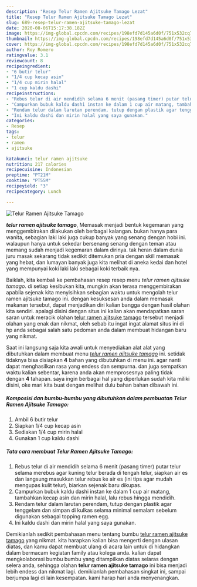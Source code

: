 ```yaml
---
description: "Resep Telur Ramen Ajitsuke Tamago Lezat"
title: "Resep Telur Ramen Ajitsuke Tamago Lezat"
slug: 689-resep-telur-ramen-ajitsuke-tamago-lezat
date: 2020-08-06T15:17:38.182Z
image: https://img-global.cpcdn.com/recipes/198efd7d145a6d0f/751x532cq70/telur-ramen-ajitsuke-tamago-foto-resep-utama.jpg
thumbnail: https://img-global.cpcdn.com/recipes/198efd7d145a6d0f/751x532cq70/telur-ramen-ajitsuke-tamago-foto-resep-utama.jpg
cover: https://img-global.cpcdn.com/recipes/198efd7d145a6d0f/751x532cq70/telur-ramen-ajitsuke-tamago-foto-resep-utama.jpg
author: Roy Romero
ratingvalue: 3.1
reviewcount: 8
recipeingredient:
- "6 butir telur"
- "1/4 cup kecap asin"
- "1/4 cup mirin halal"
- "1 cup kaldu dashi"
recipeinstructions:
- "Rebus telur di air mendidih selama 6 menit (pasang timer) putar telur selama merebus agar kuning telur berada di tengah telur, siapkan air es dan langsung masukkan telur rebus ke air es (ini tips agar mudah mengupas kulit telur), biarkan sejenak baru dikupas."
- "Campurkan bubuk kaldu dashi instan ke dalam 1 cup air matang, tambahkan kecap asin dan mirin halal, lalu rebus hingga mendidih."
- "Rendam telur dalam larutan perendam, tutup dengan plastik agar tenggelam dan simpan di kulkas selama minimal semalam sebelum digunakan sebagai topping ramen egg."
- "Ini kaldu dashi dan mirin halal yang saya gunakan."
categories:
- Resep
tags:
- telur
- ramen
- ajitsuke

katakunci: telur ramen ajitsuke 
nutrition: 217 calories
recipecuisine: Indonesian
preptime: "PT21M"
cooktime: "PT55M"
recipeyield: "3"
recipecategory: Lunch

---
```



![Telur Ramen Ajitsuke Tamago](https://img-global.cpcdn.com/recipes/198efd7d145a6d0f/751x532cq70/telur-ramen-ajitsuke-tamago-foto-resep-utama.jpg)

<b><i>telur ramen ajitsuke tamago</i></b>, Memasak menjadi bentuk kegemaran yang menggembirakan dilakukan oleh berbagai kalangan. bukan hanya para wanita, sebagian laki laki juga cukup banyak yang senang dengan hobi ini. walaupun hanya untuk sekedar bersenang senang dengan teman atau memang sudah menjadi kegemaran dalam dirinya. tak heran dalam dunia juru masak sekarang tidak sedikit ditemukan pria dengan skill memasak yang hebat, dan lumayan banyak juga kita melihat di aneka kedai dan hotel yang mempunyai koki laki laki sebagai koki terbaik nya.

Baiklah, kita kembali ke pembahasan resep resep menu <i>telur ramen ajitsuke tamago</i>. di setiap kesibukan kita, mungkin akan terasa menggembirakan apabila sejenak kita menyisihkan sebagian waktu untuk mengolah telur ramen ajitsuke tamago ini. dengan kesuksesan anda dalam memasak makanan tersebut, dapat menjadikan diri kalian bangga dengan hasil olahan kita sendiri. apalagi disini dengan situs ini kalian akan mendapatkan saran saran untuk meracik olahan <u>telur ramen ajitsuke tamago</u> tersebut menjadi olahan yang enak dan nikmat, oleh sebab itu ingat ingat alamat situs ini di hp anda sebagai salah satu pedoman anda dalam membuat hidangan baru yang nikmat.




Saat ini langsung saja kita awali untuk menyediakan alat alat yang dibutuhkan dalam membuat menu <u><i>telur ramen ajitsuke tamago</i></u> ini. setidak tidaknya bisa disiapkan <b>4</b> bahan yang dibutuhkan di menu ini. agar nanti dapat menghasilkan rasa yang endess dan sempurna. dan juga sempatkan waktu kalian sebentar, karena anda akan memprosesnya paling tidak dengan <b>4</b> tahapan. saya ingin berbagai hal yang diperlukan sudah kita miliki disini, oke mari kita buat dengan melihat dulu bahan bahan dibawah ini.

<!--inarticleads1-->

##### Komposisi dan bumbu-bumbu yang dibutuhkan dalam pembuatan Telur Ramen Ajitsuke Tamago:

1. Ambil 6 butir telur
1. Siapkan 1/4 cup kecap asin
1. Sediakan 1/4 cup mirin halal
1. Gunakan 1 cup kaldu dashi




<!--inarticleads2-->

##### Tata cara membuat Telur Ramen Ajitsuke Tamago:

1. Rebus telur di air mendidih selama 6 menit (pasang timer) putar telur selama merebus agar kuning telur berada di tengah telur, siapkan air es dan langsung masukkan telur rebus ke air es (ini tips agar mudah mengupas kulit telur), biarkan sejenak baru dikupas.
1. Campurkan bubuk kaldu dashi instan ke dalam 1 cup air matang, tambahkan kecap asin dan mirin halal, lalu rebus hingga mendidih.
1. Rendam telur dalam larutan perendam, tutup dengan plastik agar tenggelam dan simpan di kulkas selama minimal semalam sebelum digunakan sebagai topping ramen egg.
1. Ini kaldu dashi dan mirin halal yang saya gunakan.




Demikianlah sedikit pembahasan menu tentang bumbu <u>telur ramen ajitsuke tamago</u> yang nikmat. kita harapkan kalian bisa mengerti dengan ulasan diatas, dan kamu dapat membuat ulang di acara lain untuk di hidangkan dalam bermacam kegiatan family atau kolega anda. kalian dapat mengkolaborasi bumbu bumbu yang ditampilkan diatas selaras dengan selera anda, sehingga olahan <b>telur ramen ajitsuke tamago</b> ini bisa menjadi lebih endess dan nikmat lagi. demikianlah pembahasan singkat ini, sampai berjumpa lagi di lain kesempatan. kami harap hari anda menyenangkan.
